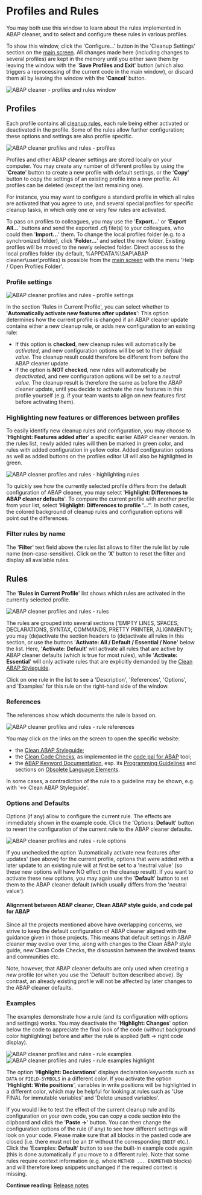 # Profiles and Rules

You may both use this window to learn about the rules implemented in ABAP cleaner, 
and to select and configure these rules in various profiles. 

To show this window, click the 'Configure...' button 
in the 'Cleanup Settings' section on the [main screen](main-window.md). 
All changes made here (including changes to several profiles) are kept in the memory 
until you either save them by leaving the window with the '**Save Profiles and Exit**' button 
(which also triggers a reprocessing of the current code in the main window), 
or discard them all by leaving the window with the '**Cancel**' button. 

![ABAP cleaner - profiles and rules window](images/profiles.png "ABAP cleaner - profiles and rules")


## Profiles

Each profile contains all [cleanup rules](rules.md), each rule being either activated or deactivated in the profile. 
Some of the rules allow further configuration; these options and settings are also profile specific. 

![ABAP cleaner profiles and rules - profiles](images/profiles_profiles.png "ABAP cleaner profiles and rules - profiles")

Profiles and other ABAP cleaner settings are stored locally on your computer. 
You may create any number of different profiles by using the 
'**Create**' button to create a new profile with default settings, 
or the '**Copy**' button to copy the settings of an existing profile into a new profile. 
All profiles can be deleted (except the last remaining one). 

For instance, you may want to configure a standard profile in which all rules are activated that you agree to use, 
and several special profiles for specific cleanup tasks, in which only one or very few rules are activated. 

To pass on profiles to colleagues, you may use the '**Export...**' or '**Export All...**' buttons 
and send the exported .cfj file(s) to your colleagues, who could then '**Import...**' them. 
To change the local profiles folder (e.g. to a synchronized folder), click '**Folder...**' and select the new folder. 
Existing profiles will be moved to the newly selected folder. 
Direct access to the local profiles folder (by default, %APPDATA%\SAP\ABAP cleaner\user\profiles)
is possible from the [main screen](main-window.md) with the menu 'Help / Open Profiles Folder'.


### Profile settings

![ABAP cleaner profiles and rules - profile settings](images/profiles_profile-settings.png "ABAP cleaner profiles and rules - profile settings")

In the section 'Rules in Current Profile', you can select whether to '**Automatically activate new features after updates**': 
This option determines how the current profile is changed if an ABAP cleaner update contains either a new cleanup 
rule, or adds new configuration to an existing rule:

* If this option is **checked**, new cleanup rules will automatically be *activated*, and new configuration options will 
  be set to their *default value*. The cleanup result could therefore be different from before the ABAP cleaner update.
* If the option is **NOT checked**, new rules will automatically be *deactivated*, and new configuration options will 
  be set to a *neutral value*. The cleanup result is therefore the same as before the ABAP cleaner update, 
  until you decide to activate the new features in this profile yourself (e.g. if your team wants to align on new 
  features first before activating them).

### Highlighting new features or differences between profiles

To easily identify new cleanup rules and configuration, you may choose to '**Highlight: Features added after**' 
a specific earlier ABAP cleaner version. In the rules list, newly added rules will then be marked in green color, 
and rules with added configuration in yellow color. Added configuration options as well as added buttons on the 
profiles editor UI will also be highlighted in green. 

![ABAP cleaner profiles and rules - highlighting rules](images/profiles_highlight.png "ABAP cleaner profiles and rules - highlighting rules")

To quickly see how the currently selected profile differs from the default configuration of ABAP cleaner, 
you may select '**Highlight: Differences to ABAP cleaner defaults**'. To compare the current profile with another 
profile from your list, select '**Highlight: Differences to profile '...'**'. In both cases, the colored background 
of cleanup rules and configuration options will point out the differences. 

### Filter rules by name

The '**Filter**' text field above the rules list allows to filter the rule list by rule name (non-case-sensitive).
Click on the '**X**' button to reset the filter and display all available rules.
 

## Rules

The '**Rules in Current Profile**' list shows which rules are activated in the currently selected profile. 

![ABAP cleaner profiles and rules - rules](images/profiles_rules-list.png "ABAP cleaner profiles and rules - rules")

The rules are grouped into several sections 
('EMPTY LINES, SPACES, DECLARATIONS, SYNTAX, COMMANDS, PRETTY PRINTER, ALIGNMENT'); 
you may (de)activate the section headers to (de)activate all rules in this section, 
or use the buttons '**Activate: All / Default / Essential / None**' below the list. 
Here, '**Activate: Default**' will activate all rules that are active by ABAP cleaner defaults (which is true for 
most rules), while '**Activate: Essential**' will only activate rules that are explicitly demanded by the 
[Clean ABAP Styleguide](https://github.com/SAP/styleguides/blob/main/clean-abap/CleanABAP.md).

Click on one rule in the list to see a 'Description', 'References', 'Options', 
and 'Examples' for this rule on the right-hand side of the window. 

### References

The references show which documents the rule is based on. 

![ABAP cleaner profiles and rules - rule references](images/profiles_rule-references.png "ABAP cleaner profiles and rules - rule references")

You may click on the links on the screen to open the specific website:

- the [Clean ABAP Styleguide](https://github.com/SAP/styleguides/blob/main/clean-abap/CleanABAP.md);
- the [Clean Code Checks](https://github.com/SAP/code-pal-for-abap/blob/master/docs/check_documentation.md), as implemented in the [code pal for ABAP](https://github.com/SAP/code-pal-for-abap) tool;
- the [ABAP Keyword Documentation](https://help.sap.com/doc/abapdocu_latest_index_htm/latest/en-US/index.htm), esp. its [Programming Guidelines](https://help.sap.com/doc/abapdocu_latest_index_htm/latest/en-US/index.htm?file=abenabap_pgl.htm) and sections on [Obsolete Language Elements](https://help.sap.com/doc/abapdocu_latest_index_htm/latest/en-US/index.htm?file=abenabap_obsolete.htm).

In some cases, a contradiction of the rule to a guideline may be shown, e.g. with '<-> Clean ABAP Styleguide'. 

### Options and Defaults

Options (if any) allow to configure the current rule. The effects are immediately shown in the example code. 
Click the 'Options: **Default**' button to revert the configuration of the current rule to the ABAP cleaner defaults. 

![ABAP cleaner profiles and rules - rule options](images/profiles_rule-options.png "ABAP cleaner profiles and rules - rule options")

If you unchecked the option 'Automatically activate new features after updates' (see above) for the current profile, 
options that were added with a later update to an existing rule will at first be set to a 'neutral value' 
(so these new options will have NO effect on the cleanup result). If you want to activate these new options, 
you may again use the '**Default**' button to set them to the ABAP cleaner default (which usually differs from the 'neutral value').

#### Alignment between ABAP cleaner, Clean ABAP style guide, and code pal for ABAP

Since all the projects mentioned above have overlapping concerns, we strive to keep the default configuration of 
ABAP cleaner aligned with the guidance given in those projects. This means that default settings in ABAP cleaner 
may evolve over time, along with changes to the Clean ABAP style guide, new Clean Code Checks, the discussion between 
the involved teams and communities etc. 

Note, however, that ABAP cleaner defaults are only used when creating a _new_ profile (or when you use the 'Default' 
button described above). By contrast, an already existing profile will not be affected by later changes to the 
ABAP cleaner defaults. 


### Examples

The examples demonstrate how a rule (and its configuration with options and settings) works. 
You may deactivate the '**Highlight: Changes**' option below the code 
to appreciate the final look of the code (without background color highlighting) 
before and after the rule is applied (left -&gt; right code display). 

![ABAP cleaner profiles and rules - rule examples](images/profiles_rule-examples.png "ABAP cleaner profiles and rules - rule examples")
![ABAP cleaner profiles and rules - rule examples highlight](images/profiles_rule-examples-highlight.png "ABAP cleaner profiles and rules - rule examples highlight")

The option '**Highlight: Declarations**' displays declaration keywords such as ```DATA``` or ```FIELD-SYMBOLS``` in 
a different color. If you activate the option '**Highlight: Write positions**', variables in write positions will be 
highlighted in a different color, which may be helpful for looking at rules such as 'Use FINAL for immutable variables' 
and 'Delete unused variables'.

If you would like to test the effect of the current cleanup rule and its configuration on your own code, you can copy 
a code section into the clipboard and click the '**Paste -\>**' button. You can then change the configuration options 
of the rule (if any) to see how different settings will look on your code. Please make sure that all blocks in the pasted 
code are closed (i.e. there must not be an `IF` without the corresponding `ENDIF` etc.). Click the 'Examples: **Default**' 
button to see the built-in example code again (this is done automatically if you move to a different rule). 
Note that some rules require context information (e.g. whole `METHOD ... ENDMETHOD` blocks) and will therefore 
keep snippets unchanged if the required context is missing.

**Continue reading**: [Release notes](release-notes.md)
